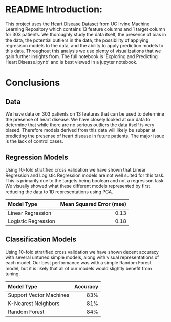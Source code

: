 # README Introduction:
This project uses the [Heart Disease Dataset](https://archive.ics.uci.edu/ml/datasets/heart+disease) from UC Irvine Machine Learning Repository which contains 13 feature columns and 1 target column for 303 patients. We thoroughly study the data itself, the presence of bias in the data, the potential outliers in the data, the possibility of applying regresison models to the data, and the ability to apply prediction models to this data. Throughout this analysis we use plenty of visualizations that we gain further insights from. The full notebook is 'Exploring and Predicting Heart Disease.ipynb' and is best viewed in a jupyter notebook.

# Conclusions

## Data
We have data on 303 patients on 13 features that can be used to determine the presense of heart disease. We have closely looked at our data to determine that while there are no serious outliers the data itself is very biased. Therefore models derived from this data will likely be subpar at predicting the presense of heart disease in future patients. The major issue is the lack of control cases.

## Regression Models
Using 10-fold stratified cross validation we have shown that Linear Regression and Logistic Regression models are not well suited for this task. This is primarily due to the targets being boolean and not a regresison task. We visually showed what these different models represented by first reducing the data to 1D representations using PCA.

| Model Type | Mean Squared Error (mse) | 
| :- | -: | 
| Linear Regression | 0.13 |
| Logistic Regression | 0.18 |

## Classification Models
Using 10-fold stratified cross validation we have shown decent accuracy with several untuned simple models, along with visual representations of each model. Our best performance was with a simple Random Forest model, but it is likely that all of our models would slightly benefit from tuning.

| Model Type | Accuracy | 
| :- | -: | 
| Support Vector Machines | 83% |
| K-Nearest Neighbors | 81% |
| Random Forest | 84% |


```python

```
